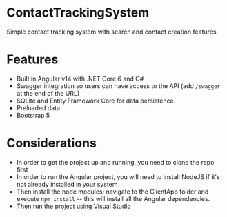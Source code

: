 # ContactTrackingSystem
Simple contact tracking system with search and contact creation features.

# Features
* Built in Angular v14 with .NET Core 6 and C#
* Swagger integration so users can have access to the API (add `/swagger` at the end of the URL)
* SQLite and Entity Framework Core for data persistence
* Preloaded data
* Bootstrap 5

# Considerations
* In order to get the project up and running, you need to clone the repo first
* In order to run the Angular project, you will need to install NodeJS if it's not already installed in your system
* Then install the node modules: navigate to the ClientApp folder and execute `npm install` -- this will install all the Angular dependencies.
* Then run the project using Visual Studio
